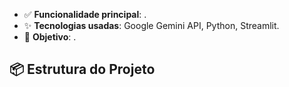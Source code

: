 - ✅ **Funcionalidade principal**: .  
- ✨ **Tecnologias usadas**: Google Gemini API, Python, Streamlit.  
- 🎯 **Objetivo**: .  

## 📦 Estrutura do Projeto  
